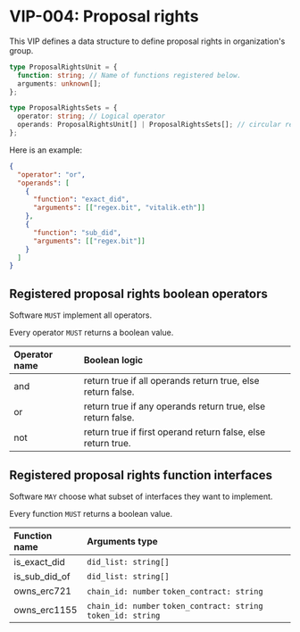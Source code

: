 # VIP-004: Proposal rights

This VIP defines a data structure to define proposal rights in organization's group.

```ts
type ProposalRightsUnit = {
  function: string; // Name of functions registered below.
  arguments: unknown[];
};

type ProposalRightsSets = {
  operator: string; // Logical operator
  operands: ProposalRightsUnit[] | ProposalRightsSets[]; // circular reference structure
};
```

Here is an example:

```json
{
  "operator": "or",
  "operands": [
    {
      "function": "exact_did",
      "arguments": [["regex.bit", "vitalik.eth"]]
    },
    {
      "function": "sub_did",
      "arguments": [["regex.bit"]]
    }
  ]
}
```

## Registered proposal rights boolean operators

Software `MUST` implement all operators.

Every operator `MUST` returns a boolean value.

| Operator name | Boolean logic                                                |
| :------------ | :----------------------------------------------------------- |
| and           | return true if all operands return true, else return false.  |
| or            | return true if any operands return true, else return false.  |
| not           | return true if first operand return false, else return true. |

## Registered proposal rights function interfaces

Software `MAY` choose what subset of interfaces they want to implement.

Every function `MUST` returns a boolean value.

| Function name | Arguments type                                                 |
| :------------ | :------------------------------------------------------------- |
| is_exact_did  | `did_list: string[]`                                           |
| is_sub_did_of | `did_list: string[]`                                           |
| owns_erc721   | `chain_id: number` `token_contract: string`                    |
| owns_erc1155  | `chain_id: number` `token_contract: string` `token_id: string` |
